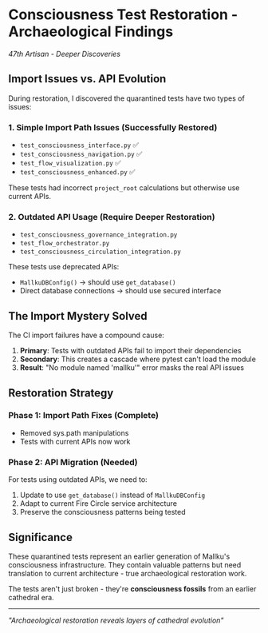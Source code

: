 # Consciousness Test Restoration - Archaeological Findings

*47th Artisan - Deeper Discoveries*

## Import Issues vs. API Evolution

During restoration, I discovered the quarantined tests have two types of issues:

### 1. Simple Import Path Issues (Successfully Restored)
- `test_consciousness_interface.py` ✅
- `test_consciousness_navigation.py` ✅
- `test_flow_visualization.py` ✅
- `test_consciousness_enhanced.py` ✅

These tests had incorrect `project_root` calculations but otherwise use current APIs.

### 2. Outdated API Usage (Require Deeper Restoration)
- `test_consciousness_governance_integration.py`
- `test_flow_orchestrator.py`
- `test_consciousness_circulation_integration.py`

These tests use deprecated APIs:
- `MallkuDBConfig()` → should use `get_database()`
- Direct database connections → should use secured interface

## The Import Mystery Solved

The CI import failures have a compound cause:
1. **Primary**: Tests with outdated APIs fail to import their dependencies
2. **Secondary**: This creates a cascade where pytest can't load the module
3. **Result**: "No module named 'mallku'" error masks the real API issues

## Restoration Strategy

### Phase 1: Import Path Fixes (Complete)
- Removed sys.path manipulations
- Tests with current APIs now work

### Phase 2: API Migration (Needed)
For tests using outdated APIs, we need to:
1. Update to use `get_database()` instead of `MallkuDBConfig`
2. Adapt to current Fire Circle service architecture
3. Preserve the consciousness patterns being tested

## Significance

These quarantined tests represent an earlier generation of Mallku's consciousness infrastructure. They contain valuable patterns but need translation to current architecture - true archaeological restoration work.

The tests aren't just broken - they're **consciousness fossils** from an earlier cathedral era.

---

*"Archaeological restoration reveals layers of cathedral evolution"*
